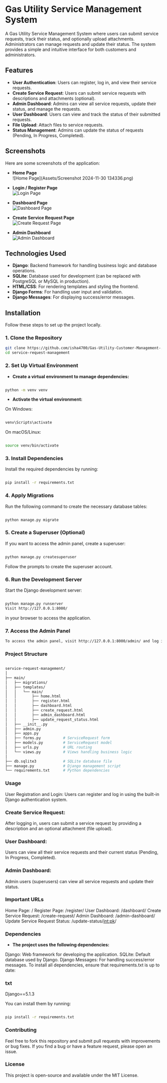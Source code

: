 # Gas Utility Service Management System

A Gas Utility Service Management System where users can submit service requests, track their status, and optionally upload attachments. Administrators can manage requests and update their status. The system provides a simple and intuitive interface for both customers and administrators.

## Features

- **User Authentication**: Users can register, log in, and view their service requests.
- **Create Service Request**: Users can submit service requests with descriptions and attachments (optional).
- **Admin Dashboard**: Admins can view all service requests, update their status, and manage the requests.
- **User Dashboard**: Users can view and track the status of their submitted requests.
- **File Upload**: Attach files to service requests.
- **Status Management**: Admins can update the status of requests (Pending, In Progress, Completed).

## Screenshots

Here are some screenshots of the application:

- **Home Page**  
![Home Page](Assets/Screenshot 2024-11-30 134336.png)

- **Login / Register Page**  
![Login Page](https://link-to-your-screenshot-image.com/login_page.png)

- **Dashboard Page**  
![Dashboard Page](https://link-to-your-screenshot-image.com/dashboard_page.png)

- **Create Service Request Page**  
![Create Request Page](https://link-to-your-screenshot-image.com/create_request_page.png)

- **Admin Dashboard**  
![Admin Dashboard](https://link-to-your-screenshot-image.com/admin_dashboard.png)

## Technologies Used

- **Django**: Backend framework for handling business logic and database operations.
- **SQLite**: Database used for development (can be replaced with PostgreSQL or MySQL in production).
- **HTML/CSS**: For rendering templates and styling the frontend.
- **Django Forms**: For handling user input and validation.
- **Django Messages**: For displaying success/error messages.

## Installation

Follow these steps to set up the project locally.

### 1. Clone the Repository

```bash
git clone https://github.com/isha4700/Gas-Utility-Customer-Management-.git
cd service-request-management
```

### 2. Set Up Virtual Environment
- **Create a virtual environment to manage dependencies:**

```bash

python -m venv venv
```
- **Activate the virtual environment:**

On Windows:
```bash

venv\Scripts\activate
```
On macOS/Linux:

```bash

source venv/bin/activate
```
### 3. Install Dependencies
Install the required dependencies by running:

```bash

pip install -r requirements.txt
```
### 4. Apply Migrations
Run the following command to create the necessary database tables:

```bash

python manage.py migrate
```
### 5. Create a Superuser (Optional)
If you want to access the admin panel, create a superuser:

```bash

python manage.py createsuperuser
```
Follow the prompts to create the superuser account.

### 6. Run the Development Server
Start the Django development server:

```bash

python manage.py runserver
Visit http://127.0.0.1:8000/ 
```
in your browser to access the application.

### 7. Access the Admin Panel
```bash
To access the admin panel, visit http://127.0.0.1:8000/admin/ and log in using the superuser credentials you created.
```
### Project Structure
```bash

service-request-management/
│
├── main/
│   ├── migrations/
│   ├── templates/
│   │   └── main/
│   │       ├── home.html
│   │       ├── register.html
│   │       ├── dashboard.html
│   │       ├── create_request.html
│   │       ├── admin_dashboard.html
│   │       ├── update_request_status.html
│   ├── __init__.py
│   ├── admin.py
│   ├── apps.py
│   ├── forms.py          # ServiceRequest form
│   ├── models.py         # ServiceRequest model
│   ├── urls.py           # URL routing
│   └── views.py          # Views handling business logic
│
├── db.sqlite3            # SQLite database file
├── manage.py             # Django management script
└── requirements.txt      # Python dependencies
```
### Usage
User Registration and Login:
Users can register and log in using the built-in Django authentication system.

### Create Service Request:
After logging in, users can submit a service request by providing a description and an optional attachment (file upload).

### User Dashboard:
Users can view all their service requests and their current status (Pending, In Progress, Completed).

### Admin Dashboard:
Admin users (superusers) can view all service requests and update their status.

### Important URLs
Home Page: /
Register Page: /register/
User Dashboard: /dashboard/
Create Service Request: /create-request/
Admin Dashboard: /admin-dashboard/
Update Service Request Status: /update-status/<int:pk>/
### Dependencies
- **The project uses the following dependencies:**

Django: Web framework for developing the application.
SQLite: Default database used by Django.
Django Messages: For handling success/error messages.
To install all dependencies, ensure that requirements.txt is up to date:

### txt

Django==5.1.3

You can install them by running:

```bash

pip install -r requirements.txt
```
### Contributing
Feel free to fork this repository and submit pull requests with improvements or bug fixes. If you find a bug or have a feature request, please open an issue.

### License
This project is open-source and available under the MIT License.
